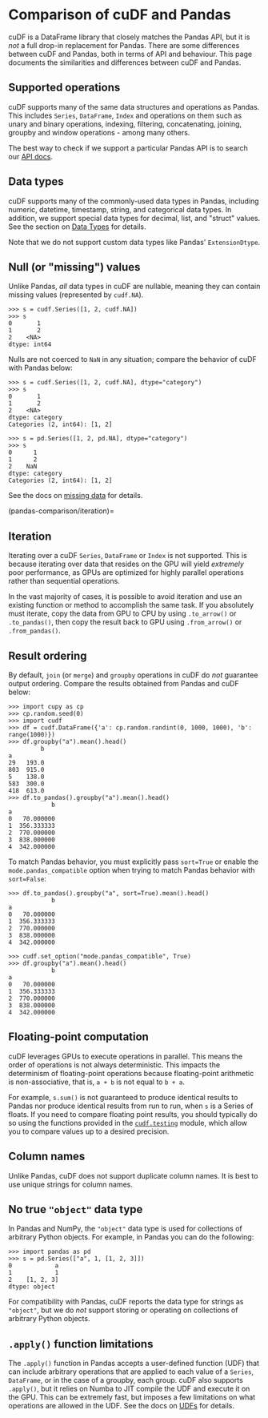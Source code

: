 # Comparison of cuDF and Pandas

cuDF is a DataFrame library that closely matches the Pandas API, but
it is *not* a full drop-in replacement for Pandas.  There are some
differences between cuDF and Pandas, both in terms of API and
behaviour.  This page documents the similarities and differences
between cuDF and Pandas.

## Supported operations

cuDF supports many of the same data structures and operations as
Pandas.  This includes `Series`, `DataFrame`, `Index` and
operations on them such as unary and binary operations, indexing,
filtering, concatenating, joining, groupby and window operations -
among many others.

The best way to check if we support a particular Pandas API is to search
our [API docs](/user_guide/api_docs/index).

## Data types

cuDF supports many of the commonly-used data types in Pandas,
including numeric, datetime, timestamp, string, and categorical data
types.  In addition, we support special data types for decimal, list,
and "struct" values.  See the section on [Data Types](data-types) for
details.

Note that we do not support custom data types like Pandas'
`ExtensionDtype`.

## Null (or "missing") values

Unlike Pandas, *all* data types in cuDF are nullable,
meaning they can contain missing values (represented by `cudf.NA`).

```{code} python
>>> s = cudf.Series([1, 2, cudf.NA])
>>> s
0       1
1       2
2    <NA>
dtype: int64
```

Nulls are not coerced to `NaN` in any situation;
compare the behavior of cuDF with Pandas below:

```{code} python
>>> s = cudf.Series([1, 2, cudf.NA], dtype="category")
>>> s
0       1
1       2
2    <NA>
dtype: category
Categories (2, int64): [1, 2]

>>> s = pd.Series([1, 2, pd.NA], dtype="category")
>>> s
0      1
1      2
2    NaN
dtype: category
Categories (2, int64): [1, 2]
```

See the docs on [missing data](missing-data) for details.

(pandas-comparison/iteration)=

## Iteration

Iterating over a cuDF `Series`, `DataFrame` or `Index` is not
supported. This is because iterating over data that resides on the GPU
will yield *extremely* poor performance, as GPUs are optimized for
highly parallel operations rather than sequential operations.

In the vast majority of cases, it is possible to avoid iteration and
use an existing function or method to accomplish the same task. If you
absolutely must iterate, copy the data from GPU to CPU by using
`.to_arrow()` or `.to_pandas()`, then copy the result back to GPU
using `.from_arrow()` or `.from_pandas()`.

## Result ordering

By default, `join` (or `merge`) and `groupby` operations in cuDF
do *not* guarantee output ordering.
Compare the results obtained from Pandas and cuDF below:

```{code} python
>>> import cupy as cp
>>> cp.random.seed(0)
>>> import cudf
>>> df = cudf.DataFrame({'a': cp.random.randint(0, 1000, 1000), 'b': range(1000)})
>>> df.groupby("a").mean().head()
         b
a
29   193.0
803  915.0
5    138.0
583  300.0
418  613.0
>>> df.to_pandas().groupby("a").mean().head()
            b
a
0   70.000000
1  356.333333
2  770.000000
3  838.000000
4  342.000000
```

To match Pandas behavior, you must explicitly pass `sort=True`
or enable the `mode.pandas_compatible` option when trying to
match Pandas behavior with `sort=False`:

```{code} python
>>> df.to_pandas().groupby("a", sort=True).mean().head()
            b
a
0   70.000000
1  356.333333
2  770.000000
3  838.000000
4  342.000000

>>> cudf.set_option("mode.pandas_compatible", True)
>>> df.groupby("a").mean().head()
            b
a
0   70.000000
1  356.333333
2  770.000000
3  838.000000
4  342.000000
```

## Floating-point computation

cuDF leverages GPUs to execute operations in parallel.  This means the
order of operations is not always deterministic.  This impacts the
determinism of floating-point operations because floating-point
arithmetic is non-associative, that is, `a + b` is not equal to `b + a`.

For example, `s.sum()` is not guaranteed to produce identical results
to Pandas nor produce identical results from run to run, when `s` is a
Series of floats.  If you need to compare floating point results, you
should typically do so using the functions provided in the
[`cudf.testing`](/user_guide/api_docs/general_utilities)
module, which allow you to compare values up to a desired precision.

## Column names

Unlike Pandas, cuDF does not support duplicate column names.
It is best to use unique strings for column names.

## No true `"object"` data type

In Pandas and NumPy, the `"object"` data type is used for
collections of arbitrary Python objects.  For example, in Pandas you
can do the following:

```{code} python
>>> import pandas as pd
>>> s = pd.Series(["a", 1, [1, 2, 3]])
0            a
1            1
2    [1, 2, 3]
dtype: object
```

For compatibility with Pandas, cuDF reports the data type for strings
as `"object"`, but we do *not* support storing or operating on
collections of arbitrary Python objects.

## `.apply()` function limitations

The `.apply()` function in Pandas accepts a user-defined function
(UDF) that can include arbitrary operations that are applied to each
value of a `Series`, `DataFrame`, or in the case of a groupby,
each group.  cuDF also supports `.apply()`, but it relies on Numba to
JIT compile the UDF and execute it on the GPU. This can be extremely
fast, but imposes a few limitations on what operations are allowed in
the UDF. See the docs on [UDFs](guide-to-udfs) for details.
